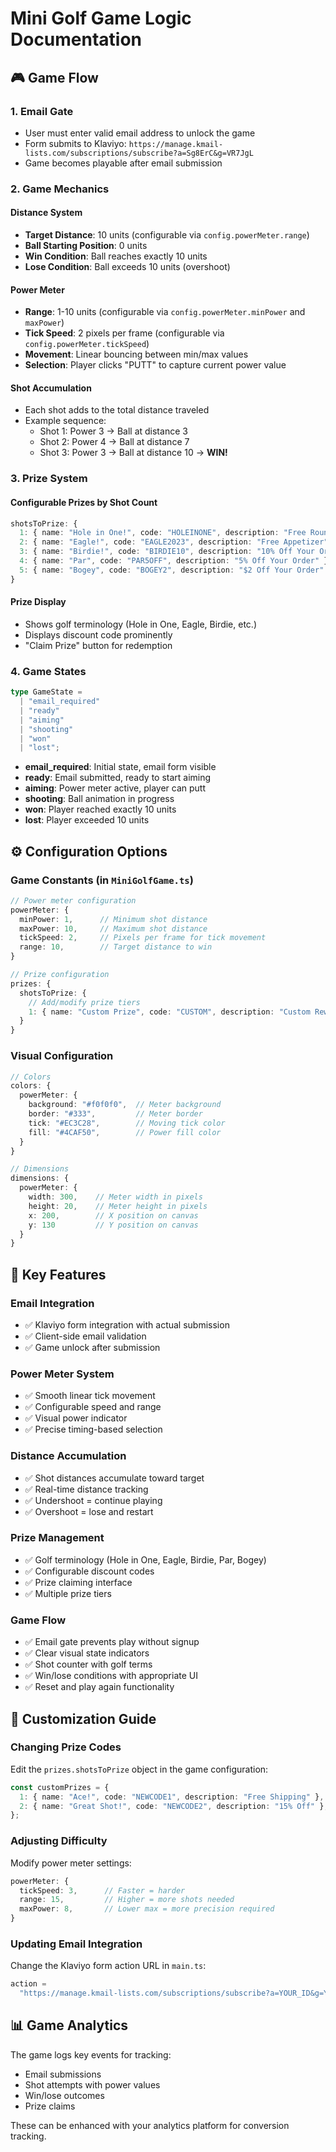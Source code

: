 # Mini Golf Game Logic Documentation

## 🎮 Game Flow

### 1. **Email Gate**

- User must enter valid email address to unlock the game
- Form submits to Klaviyo: `https://manage.kmail-lists.com/subscriptions/subscribe?a=Sg8ErC&g=VR7JgL`
- Game becomes playable after email submission

### 2. **Game Mechanics**

#### **Distance System**

- **Target Distance**: 10 units (configurable via `config.powerMeter.range`)
- **Ball Starting Position**: 0 units
- **Win Condition**: Ball reaches exactly 10 units
- **Lose Condition**: Ball exceeds 10 units (overshoot)

#### **Power Meter**

- **Range**: 1-10 units (configurable via `config.powerMeter.minPower` and `maxPower`)
- **Tick Speed**: 2 pixels per frame (configurable via `config.powerMeter.tickSpeed`)
- **Movement**: Linear bouncing between min/max values
- **Selection**: Player clicks "PUTT" to capture current power value

#### **Shot Accumulation**

- Each shot adds to the total distance traveled
- Example sequence:
  - Shot 1: Power 3 → Ball at distance 3
  - Shot 2: Power 4 → Ball at distance 7
  - Shot 3: Power 3 → Ball at distance 10 → **WIN!**

### 3. **Prize System**

#### **Configurable Prizes by Shot Count**

```typescript
shotsToPrize: {
  1: { name: "Hole in One!", code: "HOLEINONE", description: "Free Round" },
  2: { name: "Eagle!", code: "EAGLE2023", description: "Free Appetizer" },
  3: { name: "Birdie!", code: "BIRDIE10", description: "10% Off Your Order" },
  4: { name: "Par", code: "PAR5OFF", description: "5% Off Your Order" },
  5: { name: "Bogey", code: "BOGEY2", description: "$2 Off Your Order" }
}
```

#### **Prize Display**

- Shows golf terminology (Hole in One, Eagle, Birdie, etc.)
- Displays discount code prominently
- "Claim Prize" button for redemption

### 4. **Game States**

```typescript
type GameState =
  | "email_required"
  | "ready"
  | "aiming"
  | "shooting"
  | "won"
  | "lost";
```

- **email_required**: Initial state, email form visible
- **ready**: Email submitted, ready to start aiming
- **aiming**: Power meter active, player can putt
- **shooting**: Ball animation in progress
- **won**: Player reached exactly 10 units
- **lost**: Player exceeded 10 units

## ⚙️ Configuration Options

### **Game Constants** (in `MiniGolfGame.ts`)

```typescript
// Power meter configuration
powerMeter: {
  minPower: 1,      // Minimum shot distance
  maxPower: 10,     // Maximum shot distance
  tickSpeed: 2,     // Pixels per frame for tick movement
  range: 10,        // Target distance to win
}

// Prize configuration
prizes: {
  shotsToPrize: {
    // Add/modify prize tiers
    1: { name: "Custom Prize", code: "CUSTOM", description: "Custom Reward" }
  }
}
```

### **Visual Configuration**

```typescript
// Colors
colors: {
  powerMeter: {
    background: "#f0f0f0",  // Meter background
    border: "#333",         // Meter border
    tick: "#EC3C28",        // Moving tick color
    fill: "#4CAF50",        // Power fill color
  }
}

// Dimensions
dimensions: {
  powerMeter: {
    width: 300,    // Meter width in pixels
    height: 20,    // Meter height in pixels
    x: 200,        // X position on canvas
    y: 130         // Y position on canvas
  }
}
```

## 🎯 Key Features

### **Email Integration**

- ✅ Klaviyo form integration with actual submission
- ✅ Client-side email validation
- ✅ Game unlock after submission

### **Power Meter System**

- ✅ Smooth linear tick movement
- ✅ Configurable speed and range
- ✅ Visual power indicator
- ✅ Precise timing-based selection

### **Distance Accumulation**

- ✅ Shot distances accumulate toward target
- ✅ Real-time distance tracking
- ✅ Undershoot = continue playing
- ✅ Overshoot = lose and restart

### **Prize Management**

- ✅ Golf terminology (Hole in One, Eagle, Birdie, Par, Bogey)
- ✅ Configurable discount codes
- ✅ Prize claiming interface
- ✅ Multiple prize tiers

### **Game Flow**

- ✅ Email gate prevents play without signup
- ✅ Clear visual state indicators
- ✅ Shot counter with golf terms
- ✅ Win/lose conditions with appropriate UI
- ✅ Reset and play again functionality

## 🔧 Customization Guide

### **Changing Prize Codes**

Edit the `prizes.shotsToPrize` object in the game configuration:

```typescript
const customPrizes = {
  1: { name: "Ace!", code: "NEWCODE1", description: "Free Shipping" },
  2: { name: "Great Shot!", code: "NEWCODE2", description: "15% Off" },
};
```

### **Adjusting Difficulty**

Modify power meter settings:

```typescript
powerMeter: {
  tickSpeed: 3,      // Faster = harder
  range: 15,         // Higher = more shots needed
  maxPower: 8,       // Lower max = more precision required
}
```

### **Updating Email Integration**

Change the Klaviyo form action URL in `main.ts`:

```typescript
action =
  "https://manage.kmail-lists.com/subscriptions/subscribe?a=YOUR_ID&g=YOUR_GROUP";
```

## 📊 Game Analytics

The game logs key events for tracking:

- Email submissions
- Shot attempts with power values
- Win/lose outcomes
- Prize claims

These can be enhanced with your analytics platform for conversion tracking.
